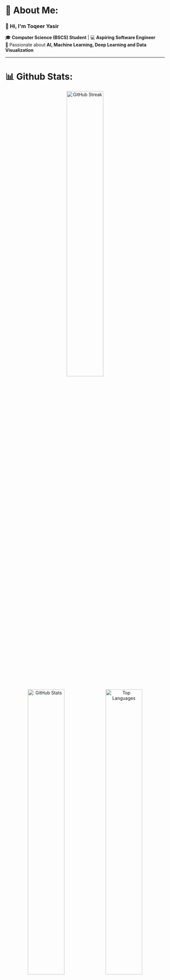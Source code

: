# 💫 About Me:
### 👋 Hi, I'm **Toqeer Yasir**  
🎓 **Computer Science (BSCS) Student** | 💻 **Aspiring Software Engineer**  
🤖 Passionate about **AI, Machine Learning, Deep Learning and Data Visualization** 

---
# 📊 Github Stats:
<p align="center">
  <img src="https://github-readme-streak-stats.herokuapp.com/?user=toqeeryasir&theme=radical&hide_border=true" width="48%" alt="GitHub Streak" />
</p>
<p align="center">
  <img src="https://github-readme-stats.vercel.app/api?username=toqeeryasir&theme=radical&hide_border=true&include_all_commits=true&count_private=false&show_icons=true&line_height=20" width="48%" hight="500%" alt="GitHub Stats" />
  <img src="https://github-readme-stats.vercel.app/api/top-langs/?username=toqeeryasir&theme=radical&hide_border=true&include_all_commits=true&count_private=false&layout=compact" width="48%" alt="Top Languages" />
</p>

---

## 🐍 Contribution Graph
<p align="center">
  <img alt="github-snake" src="https://raw.githubusercontent.com/toqeeryasir/toqeeryasir/output/github-snake-dark.svg" />
</p>

---

### 🛠️ Tech Stack:

#### **Programming Languages:**
![Python](https://img.shields.io/badge/python-3670A0?style=for-the-badge&logo=python&logoColor=ffdd54&color=3776ab) ![C++](https://img.shields.io/badge/c++-%2300599C.svg?style=for-the-badge&logo=c%2B%2B&logoColor=white&color=00599c) ![C#](https://img.shields.io/badge/c%23-%23239120.svg?style=for-the-badge&logo=csharp&logoColor=white&color=239120) ![JavaScript](https://img.shields.io/badge/javascript-%23323330.svg?style=for-the-badge&logo=javascript&logoColor=%23F7DF1E&color=f7df1e) ![R](https://img.shields.io/badge/r-%23276DC3.svg?style=for-the-badge&logo=r&logoColor=white&color=276dc3) ![PHP](https://img.shields.io/badge/php-%23777BB4.svg?style=for-the-badge&logo=php&logoColor=white&color=777bb4)  

#### **Web Development:**
![HTML5](https://img.shields.io/badge/html5-%23E34F26.svg?style=for-the-badge&logo=html5&logoColor=white&color=e34f26) ![CSS3](https://img.shields.io/badge/css3-%231572B6.svg?style=for-the-badge&logo=css3&logoColor=white&color=1572b6) ![FastAPI](https://img.shields.io/badge/FastAPI-005571?style=for-the-badge&logo=fastapi&color=005571) ![Apache](https://img.shields.io/badge/apache-%23D42029.svg?style=for-the-badge&logo=apache&logoColor=white&color=d42029)  

#### **Data Science & Machine Learning:**
![NumPy](https://img.shields.io/badge/numpy-%23013243.svg?style=for-the-badge&logo=numpy&logoColor=white&color=013243) ![Pandas](https://img.shields.io/badge/pandas-%23150458.svg?style=for-the-badge&logo=pandas&logoColor=white&color=150458) ![Matplotlib](https://img.shields.io/badge/Matplotlib-%23ffffff.svg?style=for-the-badge&logo=Matplotlib&logoColor=black&color=ffffff) ![Plotly](https://img.shields.io/badge/Plotly-%233F4F75.svg?style=for-the-badge&logo=plotly&logoColor=white&color=3f4f75) ![scikit-learn](https://img.shields.io/badge/scikit--learn-%23F7931E.svg?style=for-the-badge&logo=scikit-learn&logoColor=white&color=f7931e) ![TensorFlow](https://img.shields.io/badge/TensorFlow-%23FF6F00.svg?style=for-the-badge&logo=TensorFlow&logoColor=white&color=ff6f00) ![PyTorch](https://img.shields.io/badge/PyTorch-%23EE4C2C.svg?style=for-the-badge&logo=PyTorch&logoColor=white&color=ee4c2c)  

#### **Tools & Platforms:**
![Git](https://img.shields.io/badge/git-%23F05033.svg?style=for-the-badge&logo=git&logoColor=white&color=f05033) ![GitHub](https://img.shields.io/badge/github-%23121011.svg?style=for-the-badge&logo=github&logoColor=white&color=181717) ![MySQL](https://img.shields.io/badge/mysql-4479A1.svg?style=for-the-badge&logo=mysql&logoColor=white&color=4479a1) ![Power Bi](https://img.shields.io/badge/power_bi-F2C811?style=for-the-badge&logo=powerbi&logoColor=black&color=f2c811)  

---

[![](https://visitcount.itsvg.in/api?id=toqeeryasir&icon=0&color=0)](https://visitcount.itsvg.in)  
## 🌐 Socials:
<p align="left">
  <a href="https://instagram.com/toqeer_yasir">
    <img src="https://img.shields.io/badge/Instagram-%23E4405F.svg?style=for-the-badge&logo=Instagram&logoColor=white" alt="Instagram">
  </a>
  <a href="https://linkedin.com/in/toqeer-yasir-7b6b56330">
    <img src="https://img.shields.io/badge/LinkedIn-%230077B5.svg?style=for-the-badge&logo=linkedin&logoColor=white" alt="LinkedIn">
  </a>
  <a href="https://youtube.com/@-innocent-44">
    <img src="https://img.shields.io/badge/YouTube-%23FF0000.svg?style=for-the-badge&logo=YouTube&logoColor=white" alt="YouTube">
  </a>
  <a href="mailto:miantoqeeryasir0@gmail.com">
    <img src="https://img.shields.io/badge/Email-D14836?style=for-the-badge&logo=gmail&logoColor=white" alt="Email">
  </a>
</p>

---
